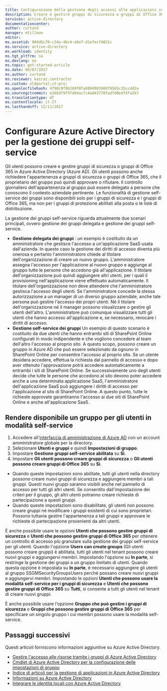 ```yaml
---
title: Configurazione della gestione degli accessi alle applicazioni self-service in Azure Active Directory | Microsoft Docs
description: Creare e gestire gruppi di sicurezza o gruppi di Office 365 in Azure Active Directory e richiedere l'appartenenza al gruppo di sicurezza o al gruppo di Office 365
services: active-directory
documentationcenter: 
author: curtand
manager: mtillman
editor: 
ms.assetid: 904d5c70-c34a-46c4-a9a7-d1efecf4821c
ms.service: active-directory
ms.workload: identity
ms.tgt_pltfrm: na
ms.devlang: na
ms.topic: get-started-article
ms.date: 09/07/2017
ms.author: curtand
ms.reviewer: kairaz.contractor
ms.custom: oldportal;it-pro;
ms.openlocfilehash: 4798c9f9b289f8fa089498398079565c35ccdd2a
ms.sourcegitcommit: e266df9f97d04acfc4a843770fadfd8edf4fa2b7
ms.translationtype: HT
ms.contentlocale: it-IT
ms.lasthandoff: 12/11/2017
---
```

# <a name="set-up-azure-active-directory-for-self-service-group-management"></a>Configurare Azure Active Directory per la gestione dei gruppi self-service
Gli utenti possono creare e gestire gruppi di sicurezza o gruppi di Office 365 in Azure Active Directory (Azure AD). Gli utenti possono anche richiedere l'appartenenza a gruppi di sicurezza o gruppi di Office 365, che il proprietario del gruppo può quindi approvare o rifiutare. Il controllo giornaliero dell'appartenenza al gruppo può essere delegato a persone che conoscono il contesto aziendale pertinente. Le funzionalità di gestione self-service dei gruppi sono disponibili solo per i gruppi di sicurezza e i gruppi di Office 365, ma non per i gruppi di protezione abilitati alla posta o le liste di distribuzione.

La gestione dei gruppi self-service riguarda attualmente due scenari principali, ovvero gestione dei gruppi delegata e gestione dei gruppi self-service.

* **Gestione delegata dei gruppi** : un esempio è costituito da un amministratore che gestisce l'accesso a un'applicazione SaaS usata dall'azienda. In questo caso la gestione dei diritti di accesso diventa più onerosa e pertanto l'amministratore chiede al titolare dell'organizzazione di creare un nuovo gruppo. L'amministratore assegna l'accesso per l'applicazione al nuovo gruppo e aggiunge al gruppo tutte le persone che accedono già all'applicazione. Il titolare dell'organizzazione può quindi aggiungere altri utenti, per i quali il provisioning nell'applicazione viene effettuato automaticamente. Il titolare dell'organizzazione non deve attendere che l'amministratore gestisca l'accesso degli utenti. Se l'amministratore concede la stessa autorizzazione a un manager di un diverso gruppo aziendale, anche tale persona può gestire l'accesso dei propri utenti. Né il titolare dell'organizzazione né il manager possono visualizzare o gestire gli utenti dell'altro. L'amministratore può comunque visualizzare tutti gli utenti che hanno accesso all'applicazione e, se necessario, revocare i diritti di accesso.
* **Gestione self-service dei gruppi** Un esempio di questo scenario è costituito da due utenti che hanno entrambi siti di SharePoint Online configurati in modo indipendente e che vogliono concedere al team dell'altro l'accesso al proprio sito. A questo scopo, possono creare un gruppo in Azure AD che può essere selezionato da ognuno in SharePoint Online per consentire l'accesso al proprio sito. Se un utente desidera accedere, effettua la richiesta dal pannello di accesso e dopo aver ottenuto l'approvazione potrà accedere automaticamente a entrambi i siti di SharePoint Online. Se successivamente uno degli utenti decide che tutte le persone che accedono al sito devono poter accedere anche a una determinata applicazione SaaS, l'amministratore dell'applicazione SaaS può aggiungere i diritti di accesso per l'applicazione al sito di SharePoint Online. A questo punto, tutte le richieste approvate garantiranno l'accesso ai due siti di SharePoint Online e anche all'applicazione SaaS.

## <a name="make-a-group-available-for-user-self-service"></a>Rendere disponibile un gruppo per gli utenti in modalità self-service
1. Accedere all'[interfaccia di amministrazione di Azure AD](https://aad.portal.azure.com) con un account amministratore globale per la directory.
2. Selezionare **Utenti e gruppi** e quindi **Impostazioni di gruppo**.
3. Impostare **Gestione gruppi self-service abilitata** su **Sì**.
4. Impostare **Gli utenti possono creare gruppi di sicurezza** o **Gli utenti possono creare gruppi di Office 365** su **Sì**.
  * Quando queste impostazioni sono abilitate, tutti gli utenti nella directory possono creare nuovi gruppi di sicurezza e aggiungere membri a tali gruppi. Questi nuovi gruppi saranno visibili anche nel pannello di accesso per tutti gli altri utenti. Se consentito dall'impostazione dei criteri per il gruppo, gli altri utenti potranno creare richieste di partecipazione a questi gruppi. 
  * Quando queste impostazioni sono disabilitate, gli utenti non possono creare gruppi né modificare i gruppi esistenti di cui sono proprietari. Possono tuttavia gestire l'appartenenza a tali gruppi e approvare le richieste di partecipazione provenienti da altri utenti.

È anche possibile usare le opzioni **Utenti che possono gestire gruppi di sicurezza** e **Utenti che possono gestire gruppi di Office 365** per ottenere un controllo di accesso più granulare sulla gestione dei gruppi self-service per gli utenti. Quando l'opzione **Users can create groups** (Gli utenti possono creare gruppi) è abilitata, tutti gli utenti nel tenant possono creare nuovi gruppi e aggiungervi membri. Impostando l'opzione su **In parte**, si restringe la gestione dei gruppi a un gruppo limitato di utenti. Quando questa opzione è impostata su **In parte**, è necessario aggiungere gli utenti al gruppo SSGMSecurityGroupsUsers perché possano creare nuovi gruppi e aggiungervi membri. Impostando le opzioni **Utenti che possono usare la modalità self-service per i gruppi di sicurezza** e **Utenti che possono gestire gruppi di Office 365** su **Tutti**, si consente a tutti gli utenti nel tenant di creare nuovi gruppi.

È anche possibile usare l'opzione **Gruppo che può gestire i gruppi di sicurezza** o **Gruppi che possono gestire gruppi di Office 365** per specificare un singolo gruppo i cui membri possono usare la modalità self-service.

## <a name="next-steps"></a>Passaggi successivi
Questi articoli forniscono informazioni aggiuntive su Azure Active Directory.

* [Gestire l'accesso alle risorse tramite i gruppi di Azure Active Directory](active-directory-manage-groups.md)
* [Cmdlet di Azure Active Directory per la configurazione delle impostazioni di gruppo](active-directory-accessmanagement-groups-settings-cmdlets.md)
* [Indice di articoli per la gestione di applicazioni in Azure Active Directory](active-directory-apps-index.md)
* [Informazioni su Azure Active Directory](active-directory-whatis.md)
* [Integrare le identità locali con Azure Active Directory](active-directory-aadconnect.md)
